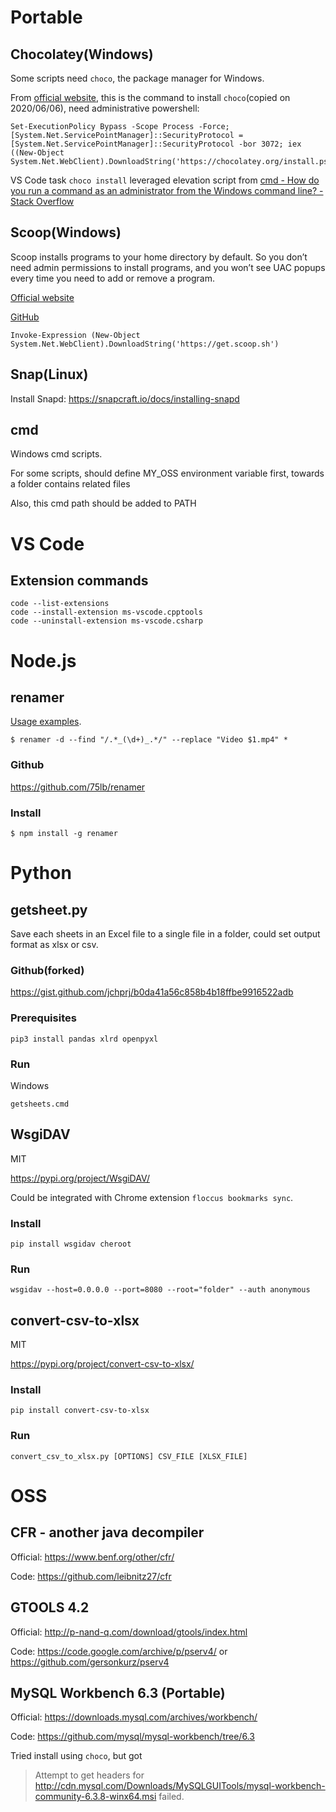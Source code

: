 # Portable

## Chocolatey(Windows)

Some scripts need `choco`, the package manager for Windows.

From [official website](https://chocolatey.org/install), this is the command to install `choco`(copied on 2020/06/06), need administrative powershell:

```
Set-ExecutionPolicy Bypass -Scope Process -Force; [System.Net.ServicePointManager]::SecurityProtocol = [System.Net.ServicePointManager]::SecurityProtocol -bor 3072; iex ((New-Object System.Net.WebClient).DownloadString('https://chocolatey.org/install.ps1'))
```

VS Code task `choco install` leveraged elevation script from [cmd - How do you run a command as an administrator from the Windows command line? - Stack Overflow](https://stackoverflow.com/questions/5944180/how-do-you-run-a-command-as-an-administrator-from-the-windows-command-line/5953967)

## Scoop(Windows)

Scoop installs programs to your home directory by default. So you don’t need admin permissions to install programs, and you won’t see UAC popups every time you need to add or remove a program.

[Official website](https://scoop.sh/)

[GitHub](https://github.com/lukesampson/scoop)
```
Invoke-Expression (New-Object System.Net.WebClient).DownloadString('https://get.scoop.sh')
```

## Snap(Linux)

Install Snapd: https://snapcraft.io/docs/installing-snapd

## cmd

Windows cmd scripts.

For some scripts, should define MY_OSS environment variable first, towards a folder contains related files

Also, this cmd path should be added to PATH

# VS Code

## Extension commands
```
code --list-extensions
code --install-extension ms-vscode.cpptools
code --uninstall-extension ms-vscode.csharp
```


# Node.js

## renamer

[Usage examples](https://github.com/75lb/renamer/wiki/examples).

```
$ renamer -d --find "/.*_(\d+)_.*/" --replace "Video $1.mp4" *
```

### Github

https://github.com/75lb/renamer

### Install

```
$ npm install -g renamer
```

# Python

## getsheet.py

Save each sheets in an Excel file to a single file in a folder, could set output format as xlsx or csv.

### Github(forked)

https://gist.github.com/jchprj/b0da41a56c858b4b18ffbe9916522adb

### Prerequisites

```pip3 install pandas xlrd openpyxl```

### Run

Windows

```getsheets.cmd```

## WsgiDAV

MIT

https://pypi.org/project/WsgiDAV/

Could be integrated with Chrome extension `floccus bookmarks sync`.

### Install

```pip install wsgidav cheroot```

### Run

```wsgidav --host=0.0.0.0 --port=8080 --root="folder" --auth anonymous```

## convert-csv-to-xlsx

MIT

https://pypi.org/project/convert-csv-to-xlsx/

### Install

```pip install convert-csv-to-xlsx```

### Run

```convert_csv_to_xlsx.py [OPTIONS] CSV_FILE [XLSX_FILE]```

# OSS

## CFR - another java decompiler

Official: https://www.benf.org/other/cfr/

Code: https://github.com/leibnitz27/cfr

## GTOOLS 4.2

Official: http://p-nand-q.com/download/gtools/index.html

Code: https://code.google.com/archive/p/pserv4/ or https://github.com/gersonkurz/pserv4

## MySQL Workbench 6.3 (Portable)

Official: https://downloads.mysql.com/archives/workbench/

Code: https://github.com/mysql/mysql-workbench/tree/6.3

Tried install using `choco`, but got 

> Attempt to get headers for http://cdn.mysql.com/Downloads/MySQLGUITools/mysql-workbench-community-6.3.8-winx64.msi failed.